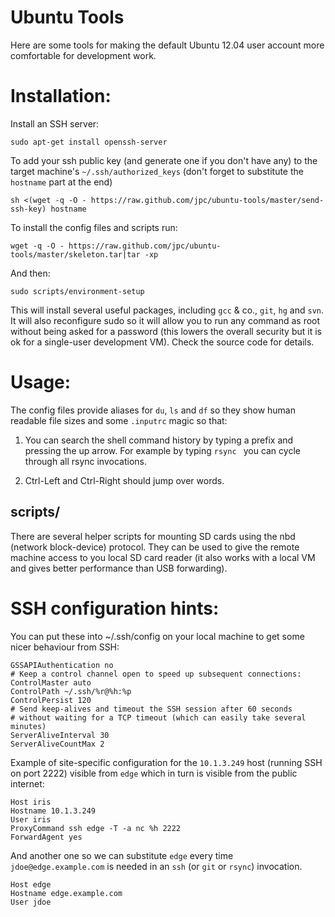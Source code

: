 # Ubuntu Tools

Here are some tools for making the default Ubuntu 12.04 user account more comfortable for development work.

# Installation:

Install an SSH server:

    sudo apt-get install openssh-server

To add your ssh public key (and generate one if you don't have any) to the target
machine's `~/.ssh/authorized_keys` (don't forget to substitute the `hostname` part at the end)

    sh <(wget -q -O - https://raw.github.com/jpc/ubuntu-tools/master/send-ssh-key) hostname

To install the config files and scripts run:

    wget -q -O - https://raw.github.com/jpc/ubuntu-tools/master/skeleton.tar|tar -xp

And then:

    sudo scripts/environment-setup

This will install several useful packages, including `gcc` & co., `git`, `hg` and `svn`. It will
also reconfigure sudo so it will allow you to run any command as root without being asked for
a password (this lowers the overall security but it is ok for a single-user development VM).
Check the source code for details.

# Usage:

The config files provide aliases for `du`, `ls` and `df` so they show human readable file
sizes and some `.inputrc` magic so that:

1. You can search the shell command history by typing a prefix and pressing the up arrow.
   For example by typing `rsync ` you can cycle through all rsync invocations.

2. Ctrl-Left and Ctrl-Right should jump over words.

## scripts/

There are several helper scripts for mounting SD cards using the nbd (network
block-device) protocol. They can be used to give the remote machine access to you local
SD card reader (it also works with a local VM and gives better performance than USB forwarding).

# SSH configuration hints:

You can put these into ~/.ssh/config on your local machine to get some nicer behaviour from SSH:

    GSSAPIAuthentication no
    # Keep a control channel open to speed up subsequent connections:
    ControlMaster auto
    ControlPath ~/.ssh/%r@%h:%p
    ControlPersist 120
    # Send keep-alives and timeout the SSH session after 60 seconds
    # without waiting for a TCP timeout (which can easily take several minutes)
    ServerAliveInterval 30
    ServerAliveCountMax 2

Example of site-specific configuration for the `10.1.3.249` host (running SSH on port 2222)
visible from `edge` which in turn is visible from the public internet:

    Host iris
    Hostname 10.1.3.249
    User iris
    ProxyCommand ssh edge -T -a nc %h 2222
    ForwardAgent yes

And another one so we can substitute `edge` every time `jdoe@edge.example.com` is needed
in an `ssh` (or `git` or `rsync`) invocation.

    Host edge
    Hostname edge.example.com
    User jdoe
